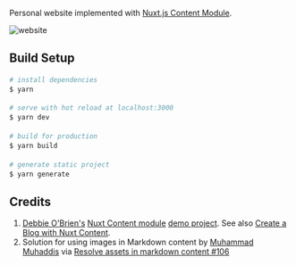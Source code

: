 Personal website implemented with [Nuxt.js Content Module](https://content.nuxtjs.org/).

![website](<img src="rafael-cordones-me-screenshot.png" align="center" width="100%">)

## Build Setup

```bash
# install dependencies
$ yarn

# serve with hot reload at localhost:3000
$ yarn dev

# build for production
$ yarn build

# generate static project
$ yarn generate
```

## Credits
1. [Debbie O'Brien's](https://debbie.codes/) [Nuxt Content module](https://content.nuxtjs.org/) [demo project](https://github.com/nuxt-company/demo-blog-nuxt-content). See also [Create a Blog with Nuxt Content](https://nuxtjs.org/blog/creating-blog-with-nuxt-content/).
1. Solution for using images in Markdown content by [Muhammad Muhaddis](http://muhaddis.info/) via [Resolve assets in markdown content #106](https://github.com/nuxt/content/issues/106#issuecomment-663873586)
